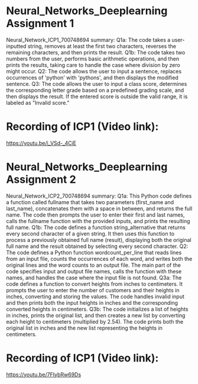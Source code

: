 # Neural_Networks_Deeplearning Assignment 1
Neural_Network_ICP1_700748694 summary:
Q1a: The code takes a user-inputted string, removes at least the first two characters, reverses the remaining characters, and then prints the result.
Q1b: The code takes two numbers from the user, performs basic arithmetic operations, and then prints the results, taking care to handle the case where division by zero might occur.
Q2: The code allows the user to input a sentence, replaces occurrences of 'python' with 'pythons', and then displays the modified sentence.
Q3: The code allows the user to input a class score, determines the corresponding letter grade based on a predefined grading scale, and then displays the result. If the entered score is outside the valid range, it is labeled as "Invalid score."
# Recording of ICP1 (Video link): 
https://youtu.be/i_VSd-_4CiE

# Neural_Networks_Deeplearning Assignment 2
Neural_Network_ICP2_700748694 summary:
Q1a: This Python code defines a function called fullname that takes two parameters (first_name and last_name), concatenates them with a space in between, and returns the full name. The code then prompts the user to enter their first and last names, calls the fullname function with the provided inputs, and prints the resulting full name.
Q1b: The code defines a function string_alternative that returns every second character of a given string. It then uses this function to process a previously obtained full name (result), displaying both the original full name and the result obtained by selecting every second character.
Q2: 
The code defines a Python function wordcount_per_line that reads lines from an input file, counts the occurrences of each word, and writes both the original lines and the word counts to an output file. The main part of the code specifies input and output file names, calls the function with these names, and handles the case where the input file is not found.
Q3a: 
The code defines a function to convert heights from inches to centimeters. It prompts the user to enter the number of customers and their heights in inches, converting and storing the values. The code handles invalid input and then prints both the input heights in inches and the corresponding converted heights in centimeters.
Q3b: 
The code initializes a list of heights in inches, prints the original list, and then creates a new list by converting each height to centimeters (multiplied by 2.54). The code prints both the original list in inches and the new list representing the heights in centimeters.
# Recording of ICP1 (Video link): 
https://youtu.be/7FIybRw69Ds
